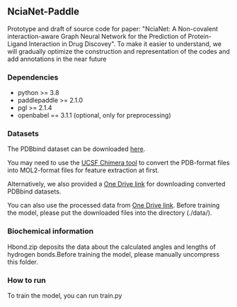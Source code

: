## NciaNet-Paddle
Prototype and draft of source code for paper: "NciaNet: A Non-covalent interaction-aware Graph Neural Network for the Prediction of Protein-Ligand Interaction in Drug Discovey".
To make it easier to understand, we will gradually optimize the construction and representation of the codes and add annotations in the near future

### Dependencies
- python >= 3.8
- paddlepaddle >= 2.1.0
- pgl >= 2.1.4
- openbabel == 3.1.1 (optional, only for preprocessing)

### Datasets
The PDBbind dataset can be downloaded [here](http://pdbbind-cn.org).

You may need to use the [UCSF Chimera tool](https://www.cgl.ucsf.edu/chimera/) to convert the PDB-format files into MOL2-format files for feature extraction at first.

Alternatively, we also provided a [One Drive link](https://1drv.ms/f/s!Ap_z1OHP_xEagUyGOLgKARDNHw5b?e=kJW9Vp) for downloading converted PDBbind datasets.

You can also use the processed data from [One Drive link](https://1drv.ms/u/s!Ap_z1OHP_xEagUfpFIT1g51lMzcE?e=TbK2co). Before training the model, please put the downloaded files into the directory (./data/).

### Biochemical information
Hbond.zip deposits the data about the calculated angles and lengths of hydrogen bonds.Before training the model, please manually uncompress this folder.
### How to run
To train the model, you can run train.py
